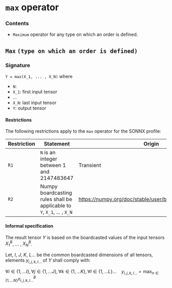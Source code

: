 # `max` operator
### Contents
- `Maximum` operator for any type on which an order is defined.
## `Max`  `(type on which an order is defined)`

### Signature
`Y = max(X_1, ... , X_N)`
where

- `N`: 
- `X_1`: first input tensor
- ...
- `X_N`: last input tensor
- `Y`: output tensor

#### Restrictions
The following restrictions apply to the `max` operator for the SONNX profile:

| Restriction    | Statement | Origin |
| -------- | ------- | ------- |
| `R1` | `N` is an integer between 1 and 2147483647 | Transient |
| `R2` | Numpy boardcasting rules shall be applicable to `Y`, `X_1`, ... , `X_N` | https://numpy.org/doc/stable/user/basics.broadcasting.html |

 #### Informal specification

The result tensor $Y$ is based on the boardcasted values of the input tensors $X_1^B$, ... , $X_N^B$.

Let, $I$, $J$, $K$, $L$... be the common boardcasted dimensions of all tensors, elements $y_{i,j,k,l...}$ of $Y$ shall comply with:

$\forall i \in \{ 1,...I \}, \forall j \in \{ 1,...J \}, \forall k \in \{ 1,...K \}, \forall l \in \{ 1,...L \}... ~~~~ y_{i,j,k,l...} = \max_{n \in \{ 1,...N \}} x^B_{i,j,k,l...}$
